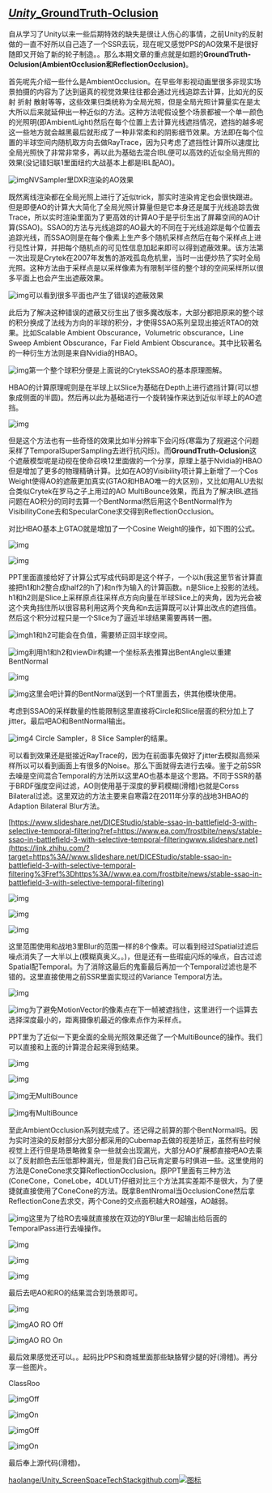 ## [*Unity*_GroundTruth-Oclusion](https://zhuanlan.zhihu.com/p/53097274)

自从学习了Unity以来一些后期特效的缺失是很让人伤心的事情，之前Unity的反射做的一直不好所以自己造了一个SSR去玩，现在呢又感觉PPS的AO效果不是很好随即又开始了新的轮子制造。。那么本期文章的重点就是如题的**GroundTruth-Oclusion(AmbientOcclusion和ReflectionOcclusion)**。



首先呢先介绍一些什么是AmbientOcclusion。在早些年影视动画里很多非现实场景拍摄的内容为了达到逼真的视觉效果往往都会通过光线追踪去计算，比如光的反射 折射 散射等等，这些效果归类统称为全局光照，但是全局光照计算量实在是太大所以后来就延伸出一种近似的方法。这种方法呢假设整个场景都被一个单一颜色的光照明(即AmbientLight)然后在每个位置上去计算光线遮挡情况，遮挡的越多呢这一些地方就会越黑最后就形成了一种非常柔和的阴影细节效果。方法即在每个位置的半球空间内随机取方向去做RayTrace，因为只考虑了遮挡性计算所以速度比全局光照快了非常非常多，再以此为基础去混合IBL便可以高效的近似全局光照的效果(没记错妇联1里面纽约大战基本上都是IBL配AO)。

![img](Unity_GroundTruth_Oclusion.assets/v2-8b5f37ce46078a8ab904759b2e8b5905_1440w.jpg)NVSampler里DXR渲染的AO效果

既然离线渲染都在全局光照上进行了近似trick，那实时渲染肯定也会很快跟进。但是即便AO的计算大大简化了全局光照计算量但是它本身还是属于光线追踪去做Trace，所以实时渲染里面为了更高效的计算AO于是乎衍生出了屏幕空间的AO计算(SSAO)。SSAO的方法与光线追踪的AO最大的不同在于光线追踪是每个位置去追踪光线，而SSAO则是在每个像素上生产多个随机采样点然后在每个采样点上进行见性计算，并把每个随机点的可见性信息加起来即可以得到遮蔽效果。该方法第一次出现是Crytek在2007年发售的游戏孤岛危机里，当时一出便炒热了实时全局光照。这种方法由于采样点是以采样像素为有限制半径的整个球的空间采样所以很多平面上也会产生出遮蔽效果。

![img](Unity_GroundTruth_Oclusion.assets/v2-7a71e6d1828168b22cce199c9026c7e2_1440w.jpg)可以看到很多平面也产生了错误的遮蔽效果

此后为了解决这种错误的遮蔽又衍生出了很多魔改版本，大部分都把原来的整个球的积分换成了法线为方向的半球的积分，才使得SSAO系列呈现出接近RTAO的效果。比如Scalable Ambient Obscurance，Volumetric obscurance，Line Sweep Ambient Obscurance，Far Field Ambient Obscurance。其中比较著名的一种衍生方法则是来自Nvidia的HBAO。

![img](Unity_GroundTruth_Oclusion.assets/v2-8fd86a60553ba63b25bda087740a7139_1440w.jpg)第一个整个球积分便是上面说的CrytekSSAO的基本原理图解。

HBAO的计算原理呢则是在半球上以Slice为基础在Depth上进行遮挡计算(可以想象成侧面的半圆)。然后再以此为基础进行一个旋转操作来达到近似半球上的AO遮挡。

![img](Unity_GroundTruth_Oclusion.assets/v2-cc5057399b2f1344ae454856199d63bd_1440w.jpg)



但是这个方法也有一些奇怪的效果比如半分辨率下会闪烁(寒霜为了规避这个问题采样了TemporalSuperSampling去进行抗闪烁)。而**GroundTruth-Oclusion**这个遮蔽模型呢是动视在使命召唤12里面做的一个分享，原理上基于Nvidia的HBAO但是增加了更多的物理精确计算。比如在AO的Visibility项计算上新增了一个Cos Weight使得AO的遮蔽更加真实(GTAO和HBAO唯一的大区别)，又比如用ALU去拟合类似Crytek在罗马之子上用过的AO MultiBounce效果，而且为了解决IBL遮挡问题在AO积分的同时去算一个BentNormal然后用这个BentNormal作为VisibilityCone去和SpecularCone求交得到ReflectionOcclusion。

对比HBAO基本上GTAO就是增加了一个Cosine Weight的操作，如下图的公式。

![img](Unity_GroundTruth_Oclusion.assets/v2-1948a50e4aff471a69b6c39411f8b824_1440w.jpg)

![img](Unity_GroundTruth_Oclusion.assets/v2-7398d55b99c74b2ea7eef4360f5c42c8_1440w.png)

PPT里面直接给好了计算公式写成代码即是这个样子，一个以h(我这里节省计算直接把h1和h2整合成half2的h了)和n作为输入的计算函数。n是Slice上投影的法线。h1和h2则是Slice上采样原点往采样点方向向量在半球Slice上的夹角，因为光会被这个夹角挡住所以很容易利用这两个夹角和n去运算既可以计算出改点的遮挡值。然后这个积分过程只是一个Slice为了逼近半球结果需要再转一圈。

![img](Unity_GroundTruth_Oclusion.assets/v2-707a58790abaf24fa9dd536dea06c562_1440w.jpg)h1和h2可能会在负值，需要矫正回半球空间。

![img](Unity_GroundTruth_Oclusion.assets/v2-47e6f868291abd8e76e49bf7e5849b9e_1440w.jpg)利用h1和h2和viewDir构建一个坐标系去推算出BentAngle以重建BentNormal

![img](Unity_GroundTruth_Oclusion.assets/v2-1ea4c8686bfc851b196637c0d28614fc_1440w.jpg)

![img](Unity_GroundTruth_Oclusion.assets/v2-21d1c48bc9bbce911ac7ea1081cdae71_1440w.png)这里会吧计算的BentNormal送到一个RT里面去，供其他模块使用。

考虑到SSAO的采样数量的性能限制这里直接将Circle和Slice层面的积分加上了jitter。最后吧AO和BentNormal输出。

![img](Unity_GroundTruth_Oclusion.assets/v2-1cf8e6bb3c9b76d0db448d88ca2d905b_1440w.jpg)4 Circle Sampler，8 Slice Sampler的结果。

可以看到效果还是挺接近RayTrace的，因为在前面事先做好了jitter去模拟高频采样所以可以看到画面上有很多的Noise。那么下面就得去进行去噪。鉴于之前SSR去噪是空间混合Temporal的方法所以这里AO也基本是这个思路。不同于SSR的基于BRDF强度空间过滤，AO则使用基于深度的萝莉模糊(滑稽)也就是Corss Bilateral过滤。这里双边的方法主要来自寒霜2在2011年分享的战地3HBAO的Adaption Bilateral Blur方法。

[https://www.slideshare.net/DICEStudio/stable-ssao-in-battlefield-3-with-selective-temporal-filtering?ref=https://www.ea.com/frostbite/news/stable-ssao-in-battlefield-3-with-selective-temporal-filteringwww.slideshare.net](https://link.zhihu.com/?target=https%3A//www.slideshare.net/DICEStudio/stable-ssao-in-battlefield-3-with-selective-temporal-filtering%3Fref%3Dhttps%3A//www.ea.com/frostbite/news/stable-ssao-in-battlefield-3-with-selective-temporal-filtering)

![img](Unity_GroundTruth_Oclusion.assets/v2-dadc9eb00ed50e0ddba3fe009a15de44_1440w.jpg)

![img](Unity_GroundTruth_Oclusion.assets/v2-8129ff0243ef4b91ea7c3e90f8d7a4e9_1440w.png)

![img](Unity_GroundTruth_Oclusion.assets/v2-c1ede76ce05f62e8defb156ce668ed7e_1440w.jpg)

这里范围使用和战地3里Blur的范围一样的8个像素。可以看到经过Spatial过滤后噪点消失了一大半以上(模糊真奥义。。)，但是还有一些瑕疵闪烁的噪点，自古过滤Spatial配Temporal。为了消除这最后的鬼畜最后再加一个Temporal过滤也是不错的。这里直接使用之前SSR里面实现过的Variance Temporal方法。

![img](Unity_GroundTruth_Oclusion.assets/v2-d7021bae4ede692a6a1be12dfe1a8e7e_1440w.jpg)

![img](Unity_GroundTruth_Oclusion.assets/v2-e1a1a14d848fd2def9247b88873e9267_1440w.jpg)为了避免MotionVector的像素点在下一帧被遮挡住，这里进行一个运算去选择深度最小的，距离摄像机最近的像素点作为采样点。

PPT里为了近似一下更全面的全局光照效果还做了一个MultiBounce的操作。我们可以直接和上面的计算混合起来得到结果。

![img](Unity_GroundTruth_Oclusion.assets/v2-a7c2e224dcb310b95c4b926448f39ea6_1440w.jpg)

![img](Unity_GroundTruth_Oclusion.assets/v2-2d5bba54f06f8e8e81dc3375d7ec7206_1440w.png)

![img](Unity_GroundTruth_Oclusion.assets/v2-46972c9a3205d93455ea4a9444a6cb87_1440w.jpg)无MultiBounce

![img](Unity_GroundTruth_Oclusion.assets/v2-9260fdf3c87b31ccd54981c1eef839c9_1440w.jpg)有MultiBounce

至此AmbientOcclusion系列就完成了。还记得之前算的那个BentNormal吗。因为实时渲染的反射部分大部分都采用的Cubemap去做的视差矫正，虽然有些时候视觉上还行但是场景略微复杂一些就会出现漏光，大部分AO扩展都直接吧AO去乘以了反射颜色去压低那种漏光，但是我们自己玩肯定要与时俱进一些。这里使用的方法是ConeCone求交算ReflectionOcclusion。原PPT里面有三种方法(ConeCone，ConeLobe，4DLUT)仔细对比三个方法其实差距不是很大，为了便捷就直接使用了ConeCone的方法。既拿BentNromal当OcclusionCone然后拿ReflectionCone去求交，两个Cone的交点面积越大RO越强，AO越弱。

![img](Unity_GroundTruth_Oclusion.assets/v2-ebdeaa04ff03d245943e6da2a8152e82_1440w.jpg)这里为了给RO去噪就直接放在双边的YBlur里一起输出给后面的TemporalPass进行去噪操作。

![img](Unity_GroundTruth_Oclusion.assets/v2-46a042b9761234b0b6a05bd30de3e82d_1440w.jpg)

![img](Unity_GroundTruth_Oclusion.assets/v2-c130aa959f188566704e8a60708b4ee5_1440w.jpg)

![img](Unity_GroundTruth_Oclusion.assets/v2-bdf07ced206814885c5ea79b9ed59174_1440w.jpg)

最后去吧AO和RO的结果混合到场景即可。

![img](Unity_GroundTruth_Oclusion.assets/v2-68003daad32ff9212c423550b1554c92_1440w.jpg)

![img](Unity_GroundTruth_Oclusion.assets/v2-470790f3dd345fe74122ff2d70fcd812_1440w.jpg)AO RO Off

![img](Unity_GroundTruth_Oclusion.assets/v2-62086e80f749a6abefda12d24543c97c_1440w.jpg)AO RO On

最后效果感觉还可以。。起码比PPS和商城里面那些缺胳臂少腿的好(滑稽)。再分享一些图片。



ClassRoo

![img](Unity_GroundTruth_Oclusion.assets/v2-7aeb1be076af9f4a29ede0bdea2b0c30_1440w.jpg)Off

![img](Unity_GroundTruth_Oclusion.assets/v2-8781b525720e2911b6126c754d04e69f_1440w.jpg)On

![img](Unity_GroundTruth_Oclusion.assets/v2-760d838a91dab690216815ba48672ad0_1440w.jpg)Off

![img](Unity_GroundTruth_Oclusion.assets/v2-db63251f1c7a6ce6cc57d59f5e59ac57_1440w.jpg)On

最后奉上源代码(滑稽)。

[haolange/Unity_ScreenSpaceTechStackgithub.com![图标](Unity_GroundTruth_Oclusion.assets/v2-826dff6ac312bcdbf10b97a584aa2b34_ipico.jpg)](https://link.zhihu.com/?target=https%3A//github.com/haolange/Unity_ScreenSpaceTechStack)